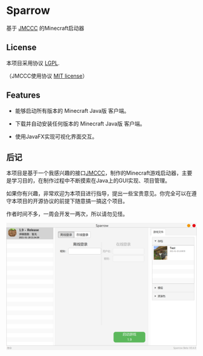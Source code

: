 # Sparrow
基于 [JMCCC](https://github.com/to2mbn/JMCCC) 的Minecraft启动器

## License

本项目采用协议 [LGPL](LICENSE.txt).

（JMCCC使用协议 [MIT license](https://to2mbn.github.io/jmccc/LICENSE.txt)）

## Features

- 能够启动所有版本的 Minecraft Java版 客户端。

- 下载并自动安装任何版本的 Minecraft Java版 客户端。

- 使用JavaFX实现可视化界面交互。

## 后记

本项目是基于一个我感兴趣的接口[JMCCC](https://github.com/to2mbn/JMCCC)，制作的Minecraft游戏启动器，主要是学习目的，在制作过程中不断摸索在Java上的GUI实现、项目管理。

如果你有兴趣，非常欢迎为本项目进行指导，提出一些宝贵意见。你完全可以在遵守本项目的开源协议的前提下随意搞一搞这个项目。

作者时间不多，一周会开发一两次，所以请勿见怪。

![屏幕截图](docs/Screenshot_JavaFX.png)